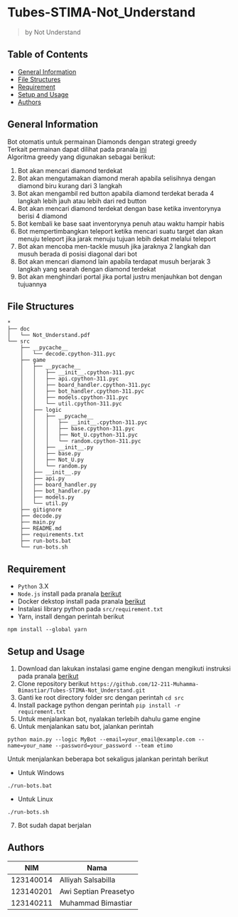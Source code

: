# Tubes-STIMA-Not_Understand

> by Not Understand

## Table of Contents

- [General Information](#general-information)
- [File Structures](#file-structures)
- [Requirement](#requirement)
- [Setup and Usage](#setup-and-usage)
- [Authors](#authors)

## General Information

Bot otomatis untuk permainan Diamonds dengan strategi greedy<br>
Terkait permainan dapat dilihat pada pranala [ini](https://drive.google.com/file/d/17_d7sRWhr0TspjS0ZqIIQCnQnElPaeDR/view)<br>
Algoritma greedy yang digunakan sebagai berikut:

1. Bot akan mencari diamond terdekat
2. Bot akan mengutamakan diamond merah apabila selisihnya dengan diamond biru kurang dari 3 langkah
3. Bot akan mengambil red button apabila diamond terdekat berada 4 langkah lebih jauh atau lebih dari red button
4. Bot akan mencari diamond terdekat dengan base ketika inventorynya berisi 4 diamond
5. Bot kembali ke base saat inventorynya penuh atau waktu hampir habis
6. Bot mempertimbangkan teleport ketika mencari suatu target dan akan menuju teleport jika jarak menuju tujuan lebih dekat melalui teleport
7. Bot akan mencoba men-tackle musuh jika jaraknya 2 langkah dan musuh berada di posisi diagonal dari bot
8. Bot akan mencari diamond lain apabila terdapat musuh berjarak 3 langkah yang searah dengan diamond terdekat
9. Bot akan menghindari portal jika portal justru menjauhkan bot dengan tujuannya

## File Structures
```
*
├── doc
│   └── Not_Understand.pdf
└── src
    ├── __pycache__
    │   └── decode.cpython-311.pyc
    ├── game
    │   ├── __pycache__
    │   │   ├── __init__.cpython-311.pyc
    │   │   ├── api.cpython-311.pyc
    │   │   ├── board_handler.cpython-311.pyc
    │   │   ├── bot_handler.cpython-311.pyc
    │   │   ├── models.cpython-311.pyc
    │   │   └── util.cpython-311.pyc
    │   ├── logic
    │   │   ├── __pycache__
    │   │   │   ├── __init__.cpython-311.pyc
    │   │   │   ├── base.cpython-311.pyc
    │   │   │   ├── Not_U.cpython-311.pyc
    │   │   │   └── random.cpython-311.pyc
    │   │   ├── __init__.py
    │   │   ├── base.py
    │   │   ├── Not_U.py
    │   │   └── random.py
    │   ├── __init__.py
    │   ├── api.py
    │   ├── board_handler.py
    │   ├── bot_handler.py
    │   ├── models.py
    │   └── util.py
    ├── gitignore
    ├── decode.py
    ├── main.py
    ├── README.md
    ├── requirements.txt
    ├── run-bots.bat
    └── run-bots.sh
```

## Requirement

- `Python` 3.X
- `Node.js` install pada pranala [berikut](https://nodejs.org/en)
- Docker dekstop install pada pranala [berikut](https://www.docker.com/products/docker-desktop/)
- Instalasi library python pada `src/requirement.txt`
- Yarn, install dengan perintah berikut
```
npm install --global yarn
```

## Setup and Usage

1. Download dan lakukan instalasi game engine dengan mengikuti instruksi pada pranala [berikut](https://docs.google.com/spreadsheets/d/1FJ0SS6AtDuOtYBe7_bViBHV0cmOipCHIhLPDQMhwvlE/edit?gid=0#gid=0)
2. Clone repository berikut `https://github.com/12-211-Muhamma-Bimastiar/Tubes-STIMA-Not_Understand.git`
3. Ganti ke root directory folder src dengan perintah `cd src`
4. Install package python dengan perintah `pip install -r requirement.txt`
5. Untuk menjalankan bot, nyalakan terlebih dahulu game engine
6. Untuk menjalankan satu bot, jalankan perintah

```
python main.py --logic MyBot --email=your_email@example.com --name=your_name --password=your_password --team etimo
```

Untuk menjalankan beberapa bot sekaligus jalankan perintah berikut
- Untuk Windows
```
./run-bots.bat
```
- Untuk Linux
```
./run-bots.sh
```
7. Bot sudah dapat berjalan

## Authors

| NIM       | Nama                     |
| --------- | ------------------------ |
| 123140014 | Alliyah Salsabilla       |
| 123140201 | Awi Septian Preasetyo    |
| 123140211 | Muhammad Bimastiar       |
